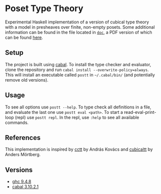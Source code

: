 # Poset Type Theory

Experimental Haskell implementation of a version of cubical type theory with a model in presheaves over finite, non-empty posets.
Some additional information can be found in the file located in [`doc`][path/doc], a PDF version of which can be found [here][doc].


## Setup

The project is built using [cabal][software/cabal].
To install the type checker and evaluator, clone the repository and run `cabal install --overwrite-policy=always`.
This will install an executable called `postt` in `~/.cabal/bin/` (and potentially remove old versions).


## Usage

To see all options use `postt --help`.
To type check all definitions in a file, and evaluate the last one use `postt eval <path>`.
To start a read-eval-print-loop (repl) use `postt repl`.
In the repl, use `:help` to see all available commands.

## References

This implementation is inspired by [cctt][software/cctt] by András Kovács and [cubicaltt][software/cubicaltt] by Anders Mörtberg.


## Versions

- [ghc 9.4.8][software/ghc]
- [cabal 3.10.2.1][software/cabal]


[doc]:
  https://jonashoefer.github.io/poset-type-theory/poset.pdf
  "Documentation PDF"

[path/doc]:
  https://github.com/JonasHoefer/poset-type-theory/tree/main/doc
  "Poset Type Theory — Documentation"

[software/ghc]:
  https://www.haskell.org/ghc/
  "The Glasgow Haskell Compiler"

[software/cabal]:
  https://www.haskell.org/cabal/
  "Common Architecture for Building Applications and Libraries"

[software/cctt]:
  https://github.com/AndrasKovacs/cctt/
  "cctt —  high-performance cubical evaluation"

[software/cubicaltt]:
  https://github.com/mortberg/cubicaltt/
  "cubicaltt — Experimental implementation of Cubical Type Theory"
